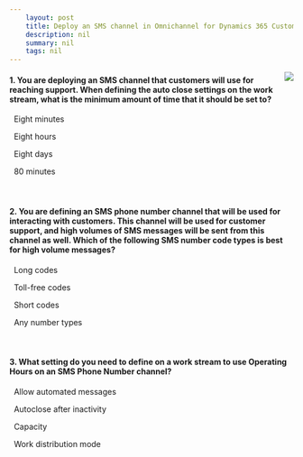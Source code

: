 ```yaml
---
    layout: post
    title: Deploy an SMS channel in Omnichannel for Dynamics 365 Customer Service  
    description: nil
    summary: nil
    tags: nil
---
```



 <a target="_blank" href="https://docs.microsoft.com/en-us/learn/modules/sms-channels/5-check/"><i class="fas fa-external-link-alt"></i> </a>
 <img align="right" src="https://docs.microsoft.com/en-us/learn/achievements/sms-channels.svg">
####  1. You are deploying an SMS channel that customers will use for reaching support. When defining the auto close settings on the work stream, what is the minimum amount of time that it should be set to?


<i class='far fa-square'></i> &nbsp;&nbsp;Eight minutes

<i class='fas fa-check-square' style='color: Dodgerblue;'></i> &nbsp;&nbsp;Eight hours

<i class='far fa-square'></i> &nbsp;&nbsp;Eight days

<i class='far fa-square'></i> &nbsp;&nbsp;80 minutes
<br />
<br />
<br />

####  2. You are defining an SMS phone number channel that will be used for interacting with customers. This channel will be used for customer support, and high volumes of SMS messages will be sent from this channel as well. Which of the following SMS number code types is best for high volume messages?


<i class='far fa-square'></i> &nbsp;&nbsp;Long codes

<i class='far fa-square'></i> &nbsp;&nbsp;Toll-free codes

<i class='fas fa-check-square' style='color: Dodgerblue;'></i> &nbsp;&nbsp;Short codes

<i class='far fa-square'></i> &nbsp;&nbsp;Any number types
<br />
<br />
<br />

####  3. What setting do you need to define on a work stream to use Operating Hours on an SMS Phone Number channel?


<i class='fas fa-check-square' style='color: Dodgerblue;'></i> &nbsp;&nbsp;Allow automated messages

<i class='far fa-square'></i> &nbsp;&nbsp;Autoclose after inactivity

<i class='far fa-square'></i> &nbsp;&nbsp;Capacity

<i class='far fa-square'></i> &nbsp;&nbsp;Work distribution mode
<br />
<br />
<br />

